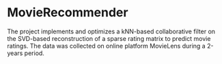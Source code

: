 # MovieRecommender
The project implements and optimizes a kNN-based collaborative filter on the SVD-based reconstruction of a sparse rating matrix to predict movie ratings. The data was collected on online platform MovieLens during a 2-years period.
